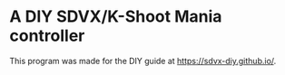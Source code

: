 # A DIY SDVX/K-Shoot Mania controller

This program was made for the DIY guide at https://sdvx-diy.github.io/.
